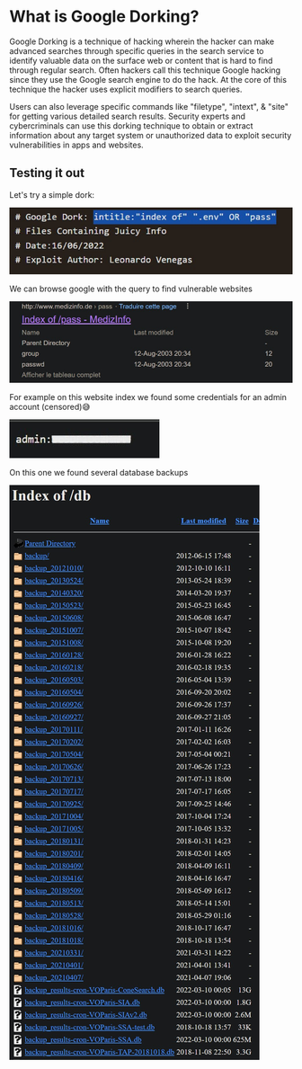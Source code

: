 # What is Google Dorking?

Google Dorking is a technique of hacking wherein the hacker can make advanced searches through specific queries in the search service to identify valuable data on the surface web or content that is hard to find through regular search. Often hackers call this technique Google hacking since they use the Google search engine to do the hack. At the core of this technique the hacker uses explicit modifiers to search queries.

Users can also leverage specific commands like "filetype", "intext", & "site" for getting various detailed search results. Security experts and cybercriminals can use this dorking technique to obtain or extract information about any target system or unauthorized data to exploit security vulnerabilities in apps and websites.

## Testing it out


Let's try a simple dork:

![screenshot](./screenshots/1.jpg "Demo")

We can browse google with the query to find vulnerable websites

![screenshot](./screenshots/2.jpg "Demo")

For example on this website index we found some credentials for an admin account (censored)😅

![screenshot](./screenshots/3.jpg "Demo")

On this one we found several database backups

![screenshot](./screenshots/4.jpg "Demo")